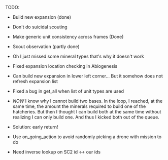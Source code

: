 TODO:
- Build new expansion (done)
- Don't do suicidal scouting
- Make generic unit consistency across frames (Done)
- Scout observation (partly done)

- Oh I just missed some mineral types that's why it doesn't work
- Fixed expansion location checking in Abiogenesis

- Can build new expansion in lower left corner... But it somehow does not refresh 
expansion list

- Fixed a bug in get_all when list of unit types are used

- *NOW* I know why I cannot build two bases. In the loop, I reached, at the same time,
the amount the minerals required to build one of the hatcheries. But then I thought
I can build both at the same time without realizing I can only build one. And 
thus I kicked both out of the queue.
- Solution: early return!

- Use on_going_action to avoid randomly picking a drone with mission to do

- Need inverse lookup on SC2 id <-> our ids